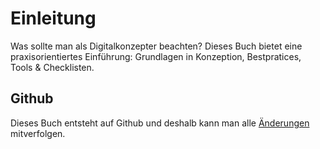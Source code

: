 # Einleitung

Was sollte man als Digitalkonzepter beachten? Dieses Buch bietet eine praxisorientiertes Einführung: Grundlagen in Konzeption, Bestpratices, Tools & Checklisten.

## Github
Dieses Buch entsteht auf Github und deshalb kann man alle [Änderungen](https://github.com/jonas28/digitalkonzept/commits/master) mitverfolgen.